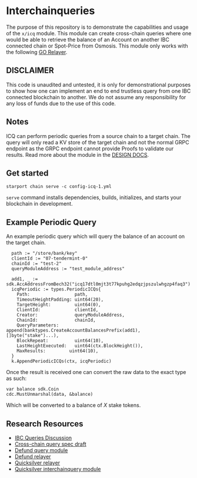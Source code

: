 # Interchainqueries

The purpose of this repository is to demonstrate the capabilities and usage of the `x/icq` module. This module can create cross-chain queries where one would be able to retrieve the balance of an Account on another IBC connected chain or Spot-Price from Osmosis. This module only works with the following [GO Relayer](https://github.com/SimplyVC/relayer).

## DISCLAIMER

This code is unaudited and untested, it is only for demonstrational purposes to show how one can implement an end to end trustless query from one IBC connected blockchain to another. We do not assume any responsibility for any loss of funds due to the use of this code.

## Notes

ICQ can perform periodic queries from a source chain to a target chain. The query will only read a KV store of the target chain and not the normal GRPC endpoint as the GRPC endpoint cannot provide Proofs to validate our results. Read more about the module in the [DESIGN DOCS](./docs/design/ICQ.md).

## Get started

```
starport chain serve -c config-icq-1.yml
```

`serve` command installs dependencies, builds, initializes, and starts your blockchain in development.


## Example Periodic Query

An example periodic query which will query the balance of an account on the target chain.

```
  path := "/store/bank/key"
  clientId := "07-tendermint-0"
  chainId := "test-2"
  queryModuleAddress := "test_module_address"

  add1, _ := sdk.AccAddressFromBech32("icq17dtl0mjt3t77kpuhg2edqzjpszulwhgzp4faq3")
  icqPeriodic := types.PeriodicICQs{
    Path:                 path,
    TimeoutHeightPadding: uint64(20),
    TargetHeight:         uint64(0),
    ClientId:             clientId,
    Creator:              queryModuleAddress,
    ChainId:              chainId,
    QueryParameters:      append(banktypes.CreateAccountBalancesPrefix(add1), []byte("stake")...),
    BlockRepeat:          uint64(10),
    LastHeightExecuted:   uint64(ctx.BlockHeight()),
    MaxResults:         uint64(10),
  }
  k.AppendPeriodicICQs(ctx, icqPeriodic)
```

Once the result is received one can convert the raw data to the exact type as such:

```
var balance sdk.Coin
cdc.MustUnmarshal(data, &balance)
```

Which will be converted to a balance of _X_ stake tokens.


## Research Resources

- [IBC Queries Discussion](https://github.com/cosmos/ibc/discussions/605)
- [Cross-chain query spec draft](https://github.com/cosmos/ibc/pull/735)
- [Defund query module](https://github.com/defund-labs/defund/tree/main/x/query)
- [Defund relayer](https://github.com/defund-labs/relayer)
- [Quicksilver relayer](https://github.com/ingenuity-build/interchain-queries)
- [Quicksilver interchainquery module](https://github.com/ingenuity-build/quicksilver/tree/main/x/interchainquery)